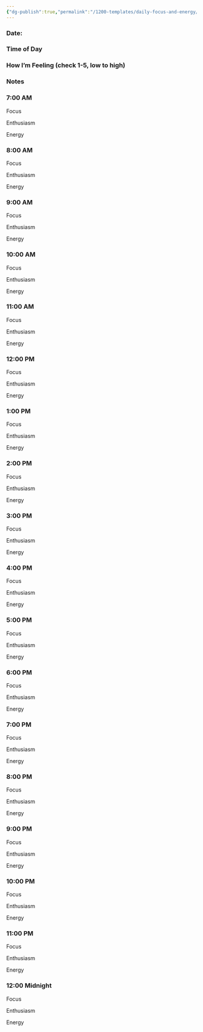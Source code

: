 ```yaml
---
{"dg-publish":true,"permalink":"/1200-templates/daily-focus-and-energy/"}
---
```

  

### Date: 

### Time of Day

### How I’m Feeling (check 1-5, low to high)

### Notes

### 7:00 AM

Focus

Enthusiasm

Energy

  

### 8:00 AM

Focus

Enthusiasm

Energy

  

### 9:00 AM

Focus

Enthusiasm

Energy

  

### 10:00 AM

Focus

Enthusiasm

Energy

  

### 11:00 AM

Focus

Enthusiasm

Energy

  

### 12:00 PM

Focus

Enthusiasm

Energy

  

### 1:00 PM

Focus

Enthusiasm

Energy

  

### 2:00 PM

Focus

Enthusiasm

Energy

  

### 3:00 PM

Focus

Enthusiasm

Energy

  

### 4:00 PM

Focus

Enthusiasm

Energy

  

### 5:00 PM

Focus

Enthusiasm

Energy

  

### 6:00 PM

Focus

Enthusiasm

Energy

  

### 7:00 PM

Focus

Enthusiasm

Energy

  

### 8:00 PM

Focus

Enthusiasm

Energy

  

### 9:00 PM

Focus

Enthusiasm

Energy

  

### 10:00 PM

Focus

Enthusiasm

Energy

  

### 11:00 PM

Focus

Enthusiasm

Energy

  

### 12:00 Midnight

Focus

Enthusiasm

Energy
